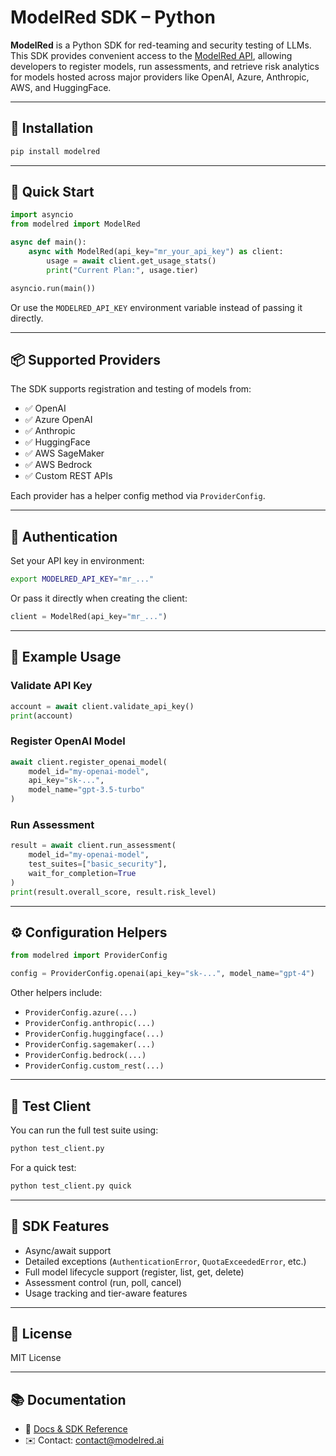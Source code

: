 # ModelRed SDK – Python

**ModelRed** is a Python SDK for red-teaming and security testing of LLMs. This SDK provides convenient access to the [ModelRed API](https://modelred.ai), allowing developers to register models, run assessments, and retrieve risk analytics for models hosted across major providers like OpenAI, Azure, Anthropic, AWS, and HuggingFace.

---

## 🔧 Installation

```bash
pip install modelred
```

---

## 🚀 Quick Start

```python
import asyncio
from modelred import ModelRed

async def main():
    async with ModelRed(api_key="mr_your_api_key") as client:
        usage = await client.get_usage_stats()
        print("Current Plan:", usage.tier)

asyncio.run(main())
```

Or use the `MODELRED_API_KEY` environment variable instead of passing it directly.

---

## 📦 Supported Providers

The SDK supports registration and testing of models from:

- ✅ OpenAI
- ✅ Azure OpenAI
- ✅ Anthropic
- ✅ HuggingFace
- ✅ AWS SageMaker
- ✅ AWS Bedrock
- ✅ Custom REST APIs

Each provider has a helper config method via `ProviderConfig`.

---

## 🔐 Authentication

Set your API key in environment:

```bash
export MODELRED_API_KEY="mr_..."
```

Or pass it directly when creating the client:

```python
client = ModelRed(api_key="mr_...")
```

---

## 📘 Example Usage

### Validate API Key

```python
account = await client.validate_api_key()
print(account)
```

### Register OpenAI Model

```python
await client.register_openai_model(
    model_id="my-openai-model",
    api_key="sk-...",
    model_name="gpt-3.5-turbo"
)
```

### Run Assessment

```python
result = await client.run_assessment(
    model_id="my-openai-model",
    test_suites=["basic_security"],
    wait_for_completion=True
)
print(result.overall_score, result.risk_level)
```

---

## ⚙️ Configuration Helpers

```python
from modelred import ProviderConfig

config = ProviderConfig.openai(api_key="sk-...", model_name="gpt-4")
```

Other helpers include:

- `ProviderConfig.azure(...)`
- `ProviderConfig.anthropic(...)`
- `ProviderConfig.huggingface(...)`
- `ProviderConfig.sagemaker(...)`
- `ProviderConfig.bedrock(...)`
- `ProviderConfig.custom_rest(...)`

---

## 🧪 Test Client

You can run the full test suite using:

```bash
python test_client.py
```

For a quick test:

```bash
python test_client.py quick
```

---

## 🧠 SDK Features

- Async/await support
- Detailed exceptions (`AuthenticationError`, `QuotaExceededError`, etc.)
- Full model lifecycle support (register, list, get, delete)
- Assessment control (run, poll, cancel)
- Usage tracking and tier-aware features

---

## 📄 License

MIT License

---

## 📚 Documentation

- 📘 [Docs & SDK Reference](https://modelred.ai/docs)
- ✉️ Contact: [contact@modelred.ai](mailto:contact@modelred.ai)
